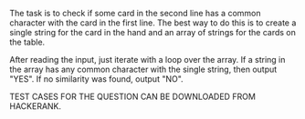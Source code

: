 The task is to check if some card in the second line has a common character with the card in the first line. The best way to do this is to create a single string for the card in the hand and an array of strings for the cards on the table.

After reading the input, just iterate with a loop over the array. If a string in the array has any common character with the single string, then output "YES". If no similarity was found, output "NO".

TEST CASES FOR THE QUESTION CAN BE DOWNLOADED FROM HACKERANK.
